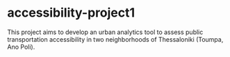 # accessibility-project1
This project aims to develop an urban analytics tool to assess public transportation accessibility in two neighborhoods of Thessaloniki (Toumpa, Ano Poli).
